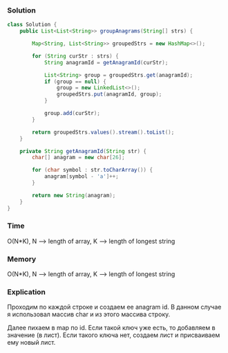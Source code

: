 ### Solution
```java
class Solution {
    public List<List<String>> groupAnagrams(String[] strs) {

        Map<String, List<String>> groupedStrs = new HashMap<>();

        for (String curStr : strs) {
            String anagramId = getAnagramId(curStr);

            List<String> group = groupedStrs.get(anagramId);
            if (group == null) {
                group = new LinkedList<>();
                groupedStrs.put(anagramId, group);
            }

            group.add(curStr);
        }

        return groupedStrs.values().stream().toList();
    }

    private String getAnagramId(String str) {
        char[] anagram = new char[26];

        for (char symbol : str.toCharArray()) {
            anagram[symbol - 'a']++;
        }

        return new String(anagram);
    }
}
```

### Time
O(N*K), N --> length of array, K --> length of longest string
### Memory
O(N*K), N --> length of array, K --> length of longest string
### Explication
Проходим по каждой строке и создаем ее anagram id. В данном случае я использовал массив char
и из этого массива строку.

Далее пихаем в map по id. Если такой ключ уже есть, то добавляем в значение (в лист).
Если такого ключа нет, создаем лист и присваиваем ему новый лист.